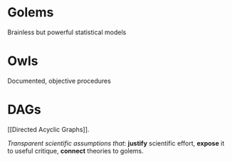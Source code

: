# Golems
Brainless but powerful statistical models

# Owls
Documented, objective procedures

# DAGs
[[Directed Acyclic Graphs]].

*Transparent scientific assumptions that*:
**justify** scientific effort,
**expose** it to useful critique,
**connect** theories to golems.